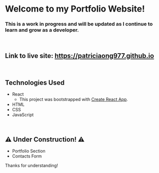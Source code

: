 # Welcome to my Portfolio Website!
### This is a work in progress and will be updated as I continue to learn and grow as a developer.
</br>

## Link to live site: https://patriciaong977.github.io

</br>

## Technologies Used
- React
  - This project was bootstrapped with [Create React App](https://github.com/facebook/create-react-app).
- HTML
- CSS
- JavaScript

</br>

## ⚠ Under Construction! ⚠
- Portfolio Section
- Contacts Form

Thanks for understanding!
